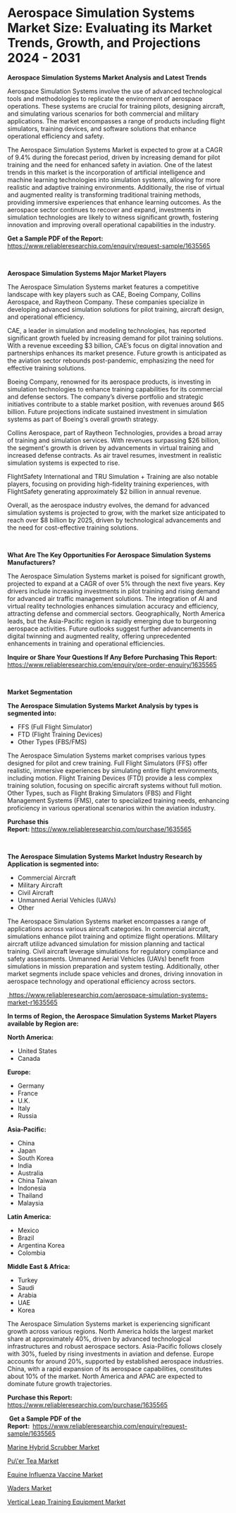 <p><h1>Aerospace Simulation Systems Market Size: Evaluating its Market Trends, Growth, and Projections 2024 - 2031</h1></p><p><strong>Aerospace Simulation Systems Market Analysis and Latest Trends</strong></p>
<p><p>Aerospace Simulation Systems involve the use of advanced technological tools and methodologies to replicate the environment of aerospace operations. These systems are crucial for training pilots, designing aircraft, and simulating various scenarios for both commercial and military applications. The market encompasses a range of products including flight simulators, training devices, and software solutions that enhance operational efficiency and safety.</p><p>The Aerospace Simulation Systems Market is expected to grow at a CAGR of 9.4% during the forecast period, driven by increasing demand for pilot training and the need for enhanced safety in aviation. One of the latest trends in this market is the incorporation of artificial intelligence and machine learning technologies into simulation systems, allowing for more realistic and adaptive training environments. Additionally, the rise of virtual and augmented reality is transforming traditional training methods, providing immersive experiences that enhance learning outcomes. As the aerospace sector continues to recover and expand, investments in simulation technologies are likely to witness significant growth, fostering innovation and improving overall operational capabilities in the industry.</p></p>
<p><strong>Get a Sample PDF of the Report:&nbsp;</strong> <a href="https://www.reliableresearchiq.com/enquiry/request-sample/1635565">https://www.reliableresearchiq.com/enquiry/request-sample/1635565</a></p>
<p>&nbsp;</p>
<p><strong>Aerospace Simulation Systems Major Market Players</strong></p>
<p><p>The Aerospace Simulation Systems market features a competitive landscape with key players such as CAE, Boeing Company, Collins Aerospace, and Raytheon Company. These companies specialize in developing advanced simulation solutions for pilot training, aircraft design, and operational efficiency.</p><p>CAE, a leader in simulation and modeling technologies, has reported significant growth fueled by increasing demand for pilot training solutions. With a revenue exceeding $3 billion, CAE’s focus on digital innovation and partnerships enhances its market presence. Future growth is anticipated as the aviation sector rebounds post-pandemic, emphasizing the need for effective training solutions.</p><p>Boeing Company, renowned for its aerospace products, is investing in simulation technologies to enhance training capabilities for its commercial and defense sectors. The company’s diverse portfolio and strategic initiatives contribute to a stable market position, with revenues around $65 billion. Future projections indicate sustained investment in simulation systems as part of Boeing's overall growth strategy.</p><p>Collins Aerospace, part of Raytheon Technologies, provides a broad array of training and simulation services. With revenues surpassing $26 billion, the segment's growth is driven by advancements in virtual training and increased defense contracts. As air travel resumes, investment in realistic simulation systems is expected to rise.</p><p>FlightSafety International and TRU Simulation + Training are also notable players, focusing on providing high-fidelity training experiences, with FlightSafety generating approximately $2 billion in annual revenue.</p><p>Overall, as the aerospace industry evolves, the demand for advanced simulation systems is projected to grow, with the market size anticipated to reach over $8 billion by 2025, driven by technological advancements and the need for cost-effective training solutions.</p></p>
<p>&nbsp;</p>
<p><strong>What Are The Key Opportunities For Aerospace Simulation Systems Manufacturers?</strong></p>
<p><p>The Aerospace Simulation Systems market is poised for significant growth, projected to expand at a CAGR of over 5% through the next five years. Key drivers include increasing investments in pilot training and rising demand for advanced air traffic management solutions. The integration of AI and virtual reality technologies enhances simulation accuracy and efficiency, attracting defense and commercial sectors. Geographically, North America leads, but the Asia-Pacific region is rapidly emerging due to burgeoning aerospace activities. Future outlooks suggest further advancements in digital twinning and augmented reality, offering unprecedented enhancements in training and operational efficiencies.</p></p>
<p><strong>Inquire or Share Your Questions If Any Before Purchasing This Report:</strong> <a href="https://www.reliableresearchiq.com/enquiry/pre-order-enquiry/1635565">https://www.reliableresearchiq.com/enquiry/pre-order-enquiry/1635565</a></p>
<p>&nbsp;</p>
<p><strong>Market Segmentation</strong></p>
<p><strong>The Aerospace Simulation Systems Market Analysis by types is segmented into:</strong></p>
<p><ul><li>FFS (Full Flight Simulator)</li><li>FTD (Flight Training Devices)</li><li>Other Types (FBS/FMS)</li></ul></p>
<p><p>The Aerospace Simulation Systems market comprises various types designed for pilot and crew training. Full Flight Simulators (FFS) offer realistic, immersive experiences by simulating entire flight environments, including motion. Flight Training Devices (FTD) provide a less complex training solution, focusing on specific aircraft systems without full motion. Other Types, such as Flight Braking Simulators (FBS) and Flight Management Systems (FMS), cater to specialized training needs, enhancing proficiency in various operational scenarios within the aviation industry.</p></p>
<p><strong>Purchase this Report:&nbsp;</strong><a href="https://www.reliableresearchiq.com/purchase/1635565">https://www.reliableresearchiq.com/purchase/1635565</a></p>
<p>&nbsp;</p>
<p><strong>The Aerospace Simulation Systems Market Industry Research by Application is segmented into:</strong></p>
<p><ul><li>Commercial Aircraft</li><li>Military Aircraft</li><li>Civil Aircraft</li><li>Unmanned Aerial Vehicles (UAVs)</li><li>Other</li></ul></p>
<p><p>The Aerospace Simulation Systems market encompasses a range of applications across various aircraft categories. In commercial aircraft, simulations enhance pilot training and optimize flight operations. Military aircraft utilize advanced simulation for mission planning and tactical training. Civil aircraft leverage simulations for regulatory compliance and safety assessments. Unmanned Aerial Vehicles (UAVs) benefit from simulations in mission preparation and system testing. Additionally, other market segments include space vehicles and drones, driving innovation in aerospace technology and operational efficiency across sectors.</p></p>
<p><a href="https://www.reliableresearchiq.com/aerospace-simulation-systems-market-r1635565">&nbsp;https://www.reliableresearchiq.com/aerospace-simulation-systems-market-r1635565</a></p>
<p><strong>In terms of Region, the Aerospace Simulation Systems Market Players available by Region are:</strong></p>
<p>
    <p> <strong> North America: </strong>
        <ul>
            <li>United States</li>
            <li>Canada</li>
        </ul>
        </p> 
    <p> <strong> Europe: </strong>
        <ul>
            <li>Germany</li>
            <li>France</li>
            <li>U.K.</li>
            <li>Italy</li>
            <li>Russia</li>
        </ul>
        </p> 
    <p> <strong> Asia-Pacific: </strong>
        <ul>
            <li>China</li>
            <li>Japan</li>
            <li>South Korea</li>
            <li>India</li>
            <li>Australia</li>
            <li>China Taiwan</li>
            <li>Indonesia</li>
            <li>Thailand</li>
            <li>Malaysia</li>
        </ul>
        </p> 
    <p> <strong> Latin America: </strong>
        <ul>
            <li>Mexico</li>
            <li>Brazil</li>
            <li>Argentina Korea</li>
            <li>Colombia</li>
        </ul>
        </p> 
    <p> <strong> Middle East & Africa: </strong>
        <ul>
            <li>Turkey</li>
            <li>Saudi</li>
            <li>Arabia</li>
            <li>UAE</li>
            <li>Korea</li>
        </ul>
    </p>
    </p>
<p><p>The Aerospace Simulation Systems market is experiencing significant growth across various regions. North America holds the largest market share at approximately 40%, driven by advanced technological infrastructures and robust aerospace sectors. Asia-Pacific follows closely with 30%, fueled by rising investments in aviation and defense. Europe accounts for around 20%, supported by established aerospace industries. China, with a rapid expansion of its aerospace capabilities, constitutes about 10% of the market. North America and APAC are expected to dominate future growth trajectories.</p></p>
<p><strong>Purchase this Report: </strong><a href="https://www.reliableresearchiq.com/purchase/1635565">https://www.reliableresearchiq.com/purchase/1635565</a></p>
<p>&nbsp;<strong>Get a Sample PDF of the Report:&nbsp;&nbsp;</strong><a href="https://www.reliableresearchiq.com/enquiry/request-sample/1635565">https://www.reliableresearchiq.com/enquiry/request-sample/1635565</a></p>
<p><strong></strong></p>
<p><p><a href="https://medium.com/@hbybnyhg20/marine-hybrid-scrubber-market-research-report-includes-analysis-on-market-size-share-and-growth-cfd11530989a?postPublishedType=repub">Marine Hybrid Scrubber Market</a></p><p><a href="https://github.com/NathanColeman327/Market-Research-Report-List-1/blob/main/puer-tea-market.md">Pu\'er Tea Market</a></p><p><a href="https://www.linkedin.com/pulse/navigating-equine-influenza-vaccine-market-expert-analysis-ybsde?trackingId=Y%2BEzICe8TSWLZ3q0Ul8smw%3D%3D">Equine Influenza Vaccine Market</a></p><p><a href="https://issuu.com/reportprime-2/docs/waders-market-size-2030.pptx_ed6542173a1a23">Waders Market</a></p><p><a href="https://issuu.com/reportprime-2/docs/vertical-leap-training-equipment-ma_5cdaef7d457786">Vertical Leap Training Equipment Market</a></p></p>